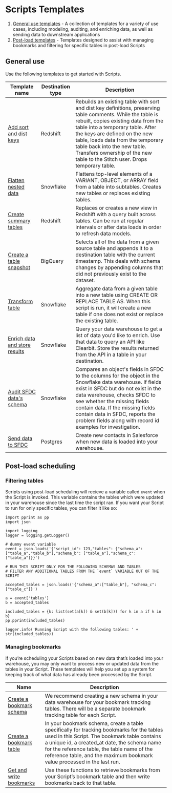 # Scripts Templates

1. [General use templates](#general-use) - A collection of templates for a variety of use cases, including modeling, auditing, and enriching data, as well as sending data to downstream applications
2. [Post-load templates](#post-load-scheduling) - Templates designed to assist with managing bookmarks and filtering for specific tables in post-load Scripts

## General use

Use the following templates to get started with Scripts.

| Template name | Destination type | Description |
| --- | --- | --- |
| [Add sort and dist keys](https://github.com/jennakertz/scripts-templates/blob/master/add-sort-dist-keys-redshift.py) | Redshift | Rebuilds an existing table with sort and dist key definitions, preserving table comments. While the table is rebuilt, copies existing data from the table into a temporary table. After the keys are defined on the new table, loads data from the temporary table back into the new table. Transfers ownership of the new table to the Stitch user. Drops temporary table. |
| [Flatten nested data](https://github.com/jennakertz/scripts-templates/blob/master/flatten-data-snowflake.py) | Snowflake | Flattens top-level elements of a VARIANT, OBJECT, or ARRAY field from a table into subtables. Creates new tables or replaces existing tables. | 
| [Create summary tables](https://github.com/jennakertz/scripts-templates/blob/master/summary-tables-redshift.py) | Redshift | Replaces or creates a new view in Redshift with a query built across tables. Can be run at regular intervals or after data loads in order to refresh data models. | 
| [Create a table snapshot](https://github.com/jennakertz/scripts-templates/blob/master/table-snapshot-bigquery.py) | BigQuery | Selects all of the data from a given source table and appends it to a destination table with the current timestamp. This deals with schema changes by appending columns that did not previously exist to the dataset. | 
| [Transform table](https://github.com/jennakertz/scripts-templates/blob/master/transform-table-snowflake.py) | Snowflake | Aggregate data from a given table into a new table using CREATE OR REPLACE TABLE AS. When this script is run, it will create a new table if one does not exist or replace the existing table. | 
| [Enrich data and store results](https://github.com/jennakertz/scripts-templates/blob/master/get-results-and-store-in-table-snowflake.py) | Snowflake | Query your data warehouse to get a list of data you'd like to enrich. Use that data to query an API like Clearbit. Store the results returned from the API in a table in your destination. |
| [Audit SFDC data's schema](https://github.com/jennakertz/scripts-templates/blob/master/audit-sfdc-fields-snowflake.py) | Snowflake | Compares an object's fields in SFDC to the columns for the object in the Snowflake data warehouse. If fields exist in SFDC but do not exist in the data warehouse, checks SFDC to see whether the missing fields contain data. If the missing fields contain data in SFDC, reports the problem fields along with record id examples for investigation. | 
| [Send data to SFDC](https://github.com/jennakertz/scripts-templates/blob/master/send-data-from-postgres-to-sfdc.py) | Postgres | Create new contacts in Salesforce when new data is loaded into your warehouse. | 


## Post-load scheduling

### Filtering tables

Scripts using post-load scheduling will recieve a variable called `event` when the Script is invoked. This variable contains the tables which were updated in your warehouse since the last time the script ran. If you want your Script to run for only specific tables, you can filter it like so:

```
import pprint as pp
import json

import logging
logger = logging.getLogger()

# dummy event variable
event = json.loads('{"script_id": 123,"tables": {"schema_a": ["table_a","table_b"],"schema_b": ["table_a"],"schema_c": ["table_a"]}}')

# RUN THIS SCRIPT ONLY FOR THE FOLLOWING SCHEMAS AND TABLES
# FILTER ANY ADDITIONAL TABLES FROM THE `event` VARIABLE OUT OF THE SCRIPT

accepted_tables = json.loads('{"schema_a":["table_b"], "schema_c":["table_c"]}')

a = event['tables']
b = accepted_tables

included_tables = {k: list(set(a[k]) & set(b[k])) for k in a if k in b}
pp.pprint(included_tables)

logger.info('Running Script with the following tables: ' + str(included_tables))
```

### Managing bookmarks

If you’re scheduling your Scripts based on new data that’s loaded into your warehouse, you may only want to process new or updated data from the tables in your Script. These templates will help you set up a system for keeping track of what data has already been processed by the Script.

| Name | Description |
| --- | --- |
| [Create a bookmark schema](https://github.com/jennakertz/scripts-templates/blob/master/managing-bookmarks/create-bookmark-schema.py) | We recommend creating a new schema in your data warehouse for your bookmark tracking tables. There will be a separate bookmark tracking table for each Script. | 
| [Create a bookmark table](https://github.com/jennakertz/scripts-templates/blob/master/managing-bookmarks/create-bookmark-table.py) | In your bookmark schema, create a table specifically for tracking bookmarks for the tables used in this Script. The bookmark table contains a unique id, a created_at date, the schema name for the reference table, the table name of the reference table, and the maximum bookmark value processed in the last run. |
| [Get and write bookmarks](https://github.com/jennakertz/scripts-templates/blob/master/managing-bookmarks/get-and-write-bookmarks.py) | Use these functions to retrieve bookmarks from your Script’s bookmark table and then write bookmarks back to that table. | 

